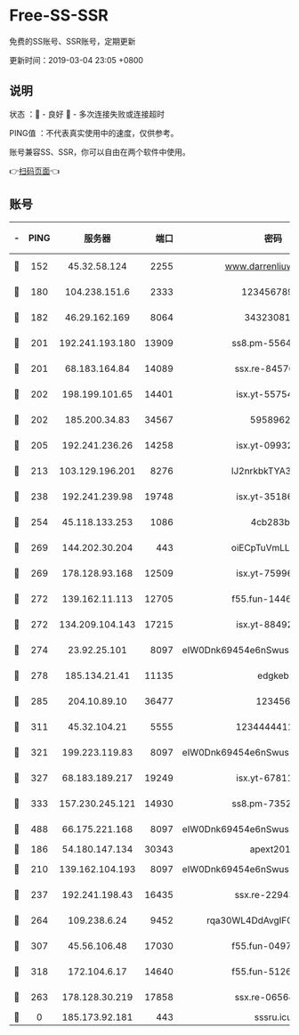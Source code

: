 # Free-SS-SSR

免费的SS账号、SSR账号，定期更新

更新时间：2019-03-04 23:05 +0800

## 说明

状态     ：🙂 - 良好 🙁 - 多次连接失败或连接超时

PING值   ：不代表真实使用中的速度，仅供参考。

账号兼容SS、SSR，你可以自由在两个软件中使用。

👉[扫码页面](https://liesauer.github.io/free-ss-ssr.github.io/)👈

## 账号

|-|PING|服务器|端口|密码|加密方式|区域|
|:----:|:----:|:-----:|-----:|:----:|:----:|:----:|
|🙂|152|45.32.58.124|2255|www.darrenliuwei.com|aes-256-cfb|JP|
|🙂|180|104.238.151.6|2333|12345678900|aes-256-cfb|JP|
|🙂|182|46.29.162.169|8064|3432308177|aes-256-cfb|RU|
|🙂|201|192.241.193.180|13909|ss8.pm-55642212|aes-256-cfb|US|
|🙂|201|68.183.164.84|14089|ssx.re-84576345|aes-256-cfb|US|
|🙂|202|198.199.101.65|14401|isx.yt-55754807|aes-256-cfb|US|
|🙂|202|185.200.34.83|34567|59589627|aes-256-cfb|US|
|🙂|205|192.241.236.26|14258|isx.yt-09932989|aes-256-cfb|US|
|🙂|213|103.129.196.201|8276|lJ2nrkbkTYA30wv0|aes-256-cfb|US|
|🙂|238|192.241.239.98|19748|isx.yt-35186982|aes-256-cfb|US|
|🙂|254|45.118.133.253|1086|4cb283b8|aes-256-cfb|SG|
|🙂|269|144.202.30.204|443|oiECpTuVmLLxk4Ts|aes-256-cfb|US|
|🙂|269|178.128.93.168|12509|isx.yt-75996010|aes-256-cfb|SG|
|🙂|272|139.162.11.113|12705|f55.fun-14460072|aes-256-cfb|SG|
|🙂|272|134.209.104.143|17215|isx.yt-88492022|aes-256-cfb|SG|
|🙂|274|23.92.25.101|8097|eIW0Dnk69454e6nSwuspv9DmS201tQ0D|aes-256-cfb|US|
|🙂|278|185.134.21.41|11135|edgkeb|aes-256-cfb|GB|
|🙂|285|204.10.89.10|36477|123456|aes-256-cfb|US|
|🙂|311|45.32.104.21|5555|1234444411111|aes-256-cfb|SG|
|🙂|321|199.223.119.83|8097|eIW0Dnk69454e6nSwuspv9DmS201tQ0D|aes-256-cfb|US|
|🙂|327|68.183.189.217|19249|isx.yt-67811831|aes-256-cfb|SG|
|🙂|333|157.230.245.121|14930|ss8.pm-73529175|aes-256-cfb|SG|
|🙂|488|66.175.221.168|8097|eIW0Dnk69454e6nSwuspv9DmS201tQ0D|aes-256-cfb|US|
|🙂|186|54.180.147.134|30343|apext2019|chacha20|KR|
|🙂|210|139.162.104.193|8097|eIW0Dnk69454e6nSwuspv9DmS201tQ0D|aes-256-cfb|JP|
|🙂|237|192.241.198.43|16435|ssx.re-22943266|aes-256-cfb|US|
|🙂|264|109.238.6.24|9452|rqa30WL4DdAvgIFG6Fs3znzTa|aes-256-cfb|FR|
|🙂|307|45.56.106.48|17030|f55.fun-04977203|aes-256-cfb|US|
|🙂|318|172.104.6.17|14640|f55.fun-51267758|aes-256-cfb|US|
|🙁|263|178.128.30.219|17858|ssx.re-06564019|aes-256-cfb|SG|
|🙁|0|185.173.92.181|443|sssru.icu|rc4-md5|RU|
